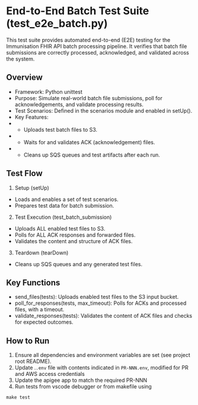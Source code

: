 # End-to-End Batch Test Suite (test_e2e_batch.py)

This test suite provides automated end-to-end (E2E) testing for the Immunisation FHIR API batch processing pipeline. It verifies that batch file submissions are correctly processed, acknowledged, and validated across the system.

## Overview
- Framework: Python unittest
- Purpose: Simulate real-world batch file submissions, poll for acknowledgements, and validate processing results.
- Test Scenarios: Defined in the scenarios module and enabled in setUp().
- Key Features:
- - Uploads test batch files to S3.
- - Waits for and validates ACK (acknowledgement) files.
- - Cleans up SQS queues and test artifacts after each run.

## Test Flow
1. Setup (setUp)
- Loads and enables a set of test scenarios.
- Prepares test data for batch submission.
2. Test Execution (test_batch_submission)
- Uploads ALL enabled test files to S3.
- Polls for ALL ACK responses and forwarded files.
- Validates the content and structure of ACK files.
3. Teardown (tearDown)
- Cleans up SQS queues and any generated test files.

## Key Functions
- send_files(tests): Uploads enabled test files to the S3 input bucket.
- poll_for_responses(tests, max_timeout): Polls for ACKs and processed files, with a timeout.
- validate_responses(tests): Validates the content of ACK files and checks for expected outcomes.

## How to Run
1. Ensure all dependencies and environment variables are set (see project root README).
2. Update .`.env` file with contents indicated in `PR-NNN.env`, modified for PR and AWS access credentials
3. Update the apigee app to match the required PR-NNN
3. Run tests from vscode debugger or from makefile using 
```
make test
```